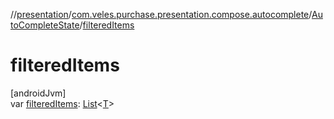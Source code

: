 //[presentation](../../../index.md)/[com.veles.purchase.presentation.compose.autocomplete](../index.md)/[AutoCompleteState](index.md)/[filteredItems](filtered-items.md)

# filteredItems

[androidJvm]\
var [filteredItems](filtered-items.md): [List](https://kotlinlang.org/api/latest/jvm/stdlib/kotlin.collections/-list/index.html)&lt;[T](index.md)&gt;
